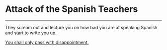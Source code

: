 # Attack of the Spanish Teachers

--------------------------------

They scream out and lecture you on how bad you are at speaking Spanish and start to write you up.

[You shall only pass with disappointment.](../../regress.md)